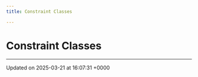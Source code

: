 ```yaml
---
title: Constraint Classes

---
```


# Constraint Classes








-------------------------------

Updated on 2025-03-21 at 16:07:31 +0000